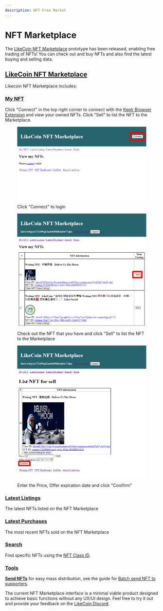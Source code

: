 ```yaml
---
description: NFT Free Market
---
```


# NFT Marketplace

The [LikeCoin NFT Marketplace](https://likecoin.github.io/likecoin-nft-marketplace/) prototype has been released, enabling free trading of NFTs! You can check out and buy NFTs and also find the latest buying and selling data.

## [**LikeCoin NFT Marketplace**](https://likecoin.github.io/likecoin-nft-marketplace/)

Likecoin NFT Marketplace includes:

### [**My NFT**](https://likecoin.github.io/likecoin-nft-marketplace/owned)

Click "Connect" in the top right corner to connect with the [Keplr Browser Extension](../../../general-guides/wallet/keplr/) and view your owned NFTs. Click "Sell" to list the NFT to the Marketplace.

<figure><img src="../../../.gitbook/assets/LikeCoin NFT Marketplace 1.png" alt=""><figcaption><p>Click "Connect" to login</p></figcaption></figure>

<figure><img src="../../../.gitbook/assets/LikeCoin NFT Marketplace 2.png" alt=""><figcaption><p>Check out the NFT that you have and click "Sell" to list the NFT to the Marketplace</p></figcaption></figure>

<figure><img src="../../../.gitbook/assets/LikeCoin NFT Marketplace 3.png" alt=""><figcaption><p>Enter the Price, Offer expiration date and click "Conifirm"</p></figcaption></figure>

### [**Latest Listings**](https://likecoin.github.io/likecoin-nft-marketplace/)

The latest NFTs listed on the NFT Marketplace

### [**Latest Purchases**](https://likecoin.github.io/likecoin-nft-marketplace/latest/purchase)

The most recent NFTs sold on the NFT Marketplace

### [**Search**](https://likecoin.github.io/likecoin-nft-marketplace/search/)

Find specific NFTs using the [NFT Class ID](nft-details.md#nft-class-id).

### [**Tools**](https://likecoin.github.io/likecoin-nft-marketplace/tools)

[**Send NFTs**](https://likecoin.github.io/likecoin-nft-marketplace/tools/send) for easy mass distribution, see the guide for [Batch send NFT to supporters](../transfer-writing-nft/#batch-send-nft-to-supporters).

The current NFT Marketplace interface is a minimal viable product designed to achieve basic functions without any UX/UI design. Feel free to try it out and provide your feedback on the [LikeCoin Discord](https://discord.gg/likecoin).
